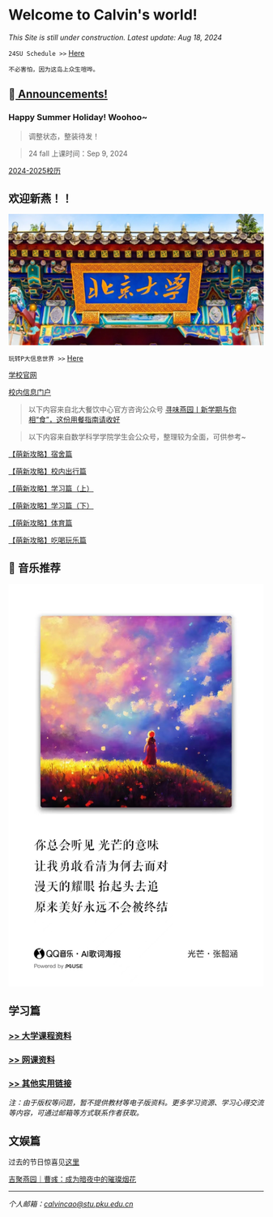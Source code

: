 # Welcome to Calvin's world!

*This Site is still under construction. Latest update: Aug 18, 2024*

`24SU Schedule >>` [Here](/24su/schedule)

`不必害怕，因为这岛上众生喧哗。`

## 📢[ Announcements!](/public) 

### Happy Summer Holiday! Woohoo~

> 调整状态，整装待发！

> 24 fall 上课时间：Sep 9, 2024

[2024-2025校历](https://calvinxiaocao.github.io/2425cal.pdf)

## 欢迎新燕！！
![北大西门](ximen.png)

`玩转P大信息世界 >>` [Here](portal_instructions)

[学校官网](https://www.pku.edu.cn)

[校内信息门户](https://portal.pku.edu.cn)

> 以下内容来自北大餐饮中心官方咨询公众号
[寻味燕园丨新学期与你相“食”，这份用餐指南请收好](https://mp.weixin.qq.com/s/sif4k9sNAGyKDs4oT9gwnA)

> 以下内容来自数学科学学院学生会公众号，整理较为全面，可供参考~

[【萌新攻略】宿舍篇](https://mp.weixin.qq.com/s/jJTZ9TzVRkocgRhdUGrGtw)

[【萌新攻略】校内出行篇](https://mp.weixin.qq.com/s/1UoNTCfik3_OwZLLa5Jw0g)

[【萌新攻略】学习篇（上）](https://mp.weixin.qq.com/s/r73oI8AbQuUxUJZMCxQhwA)

[【萌新攻略】学习篇（下）](https://mp.weixin.qq.com/s/AZA5XXQCmA1nNfKHWaEsmw)

[【萌新攻略】体育篇](https://mp.weixin.qq.com/s/3yxuedSRaPdX_DdGajmKHQ)

[【萌新攻略】吃喝玩乐篇](https://mp.weixin.qq.com/s/eVGUXGrKcrZZ0DneMApAfA)

## 🎵 音乐推荐

![光芒](/24sp/song/guangmang.jpg)

## 学习篇

### [>> 大学课程资料](university_courses)

### [>> 网课资料](online_course)

### [>> 其他实用链接](links)

*注：由于版权等问题，暂不提供教材等电子版资料。更多学习资源、学习心得交流等内容，可通过邮箱等方式联系作者获取。*

## 文娱篇

过去的节日惊喜见[这里](/activity)

[吉聚燕园｜曹彧：成为暗夜中的璀璨烟花](https://mp.weixin.qq.com/s/zs2K9cgmLi-b9N5gp6V9Jg)

----
*个人邮箱：calvincao@stu.pku.edu.cn*
